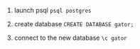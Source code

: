 1. launch psql
  `psql postgres`

2. create database
  `CREATE DATABASE gator;`

3. connect to the new database
  `\c gator`
